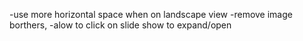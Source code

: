 -use more horizontal space when on landscape view
-remove image borthers, 
-alow to click on slide show to expand/open
